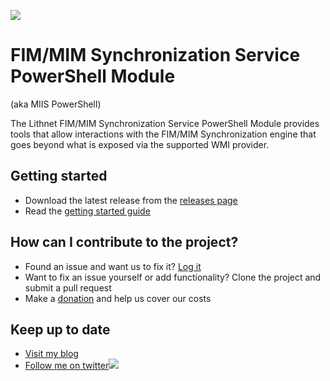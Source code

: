![](https://github.com/lithnet/miis-powershell/wiki/images/logo-ex-small.png)
# FIM/MIM Synchronization Service PowerShell Module
(aka MIIS PowerShell)

The Lithnet FIM/MIM Synchronization Service PowerShell Module provides tools that allow interactions with the FIM/MIM Synchronization engine that goes beyond what is exposed via the supported WMI provider.

## Getting started
* Download the latest release from the [releases page](https://github.com/lithnet/miis-powershell/releases)
* Read the [getting started guide](https://github.com/lithnet/miis-powershell/wiki)

## How can I contribute to the project?
* Found an issue and want us to fix it? [Log it](https://github.com/lithnet/miis-powershell/issues)
* Want to fix an issue yourself or add functionality? Clone the project and submit a pull request
* Make a [donation](https://lithnet.io/donate) and help us cover our costs

## Keep up to date
* [Visit my blog](http://blog.lithiumblue.com)
* [Follow me on twitter](https://twitter.com/RyanLNewington)![](http://twitter.com/favicon.ico)
